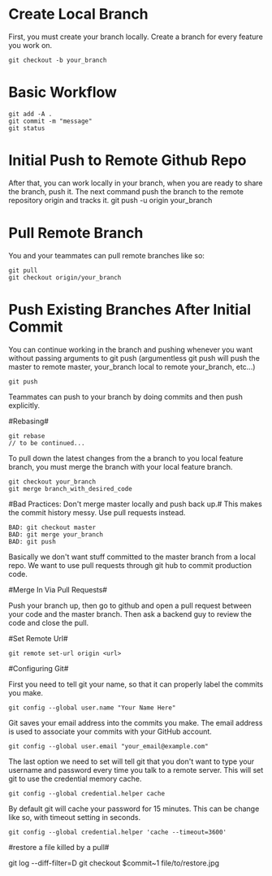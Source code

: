 # Create Local Branch #

First, you must create your branch locally. Create a branch for every feature you work on.

	git checkout -b your_branch

# Basic Workflow #

	git add -A .
	git commit -m "message"
	git status

# Initial Push to Remote Github Repo #

After that, you can work locally in your branch, when you are ready to share the branch, push it. The next command push the branch to the remote repository origin and tracks it. 
	git push -u origin your_branch

# Pull Remote Branch #

You and your teammates can pull remote branches like so:
	
	git pull
	git checkout origin/your_branch

# Push Existing Branches After Initial Commit #

You can continue working in the branch and pushing whenever you want without passing arguments to git push (argumentless git push will push the master to remote master, your_branch local to remote your_branch, etc...)

	git push

Teammates can push to your branch by doing commits and then push explicitly.

#Rebasing#

	git rebase
	// to be continued...

To pull down the latest changes from the a branch to you local feature branch, you must merge the branch with your local feature branch. 

	git checkout your_branch 
	git merge branch_with_desired_code

#Bad Practices: Don't merge master locally and push back up.#
This makes the commit history messy. Use pull requests instead.

	BAD: git checkout master
	BAD: git merge your_branch
	BAD: git push

Basically we don't want stuff committed to the master branch from a local repo. We want to use pull requests through git hub to commit production code. 

#Merge In Via Pull Requests#

Push your branch up, then go to github and open a pull request between your code and the master branch. Then ask a backend guy to review the code and close the pull. 

#Set Remote Url#
	
	git remote set-url origin <url>

#Configuring Git#

First you need to tell git your name, so that it can properly label the commits you make.

	git config --global user.name "Your Name Here"

Git saves your email address into the commits you make. The email address is used to associate your commits with your GitHub account.

	git config --global user.email "your_email@example.com"

The last option we need to set will tell git that you don't want to type your username and password every time you talk to a remote server. This will set git to use the credential memory cache.

	git config --global credential.helper cache

By default git will cache your password for 15 minutes. This can be change like so, with timeout setting in seconds.
	
	git config --global credential.helper 'cache --timeout=3600'

#restore a file killed by a pull#

git log --diff-filter=D
git checkout $commit~1 file/to/restore.jpg
